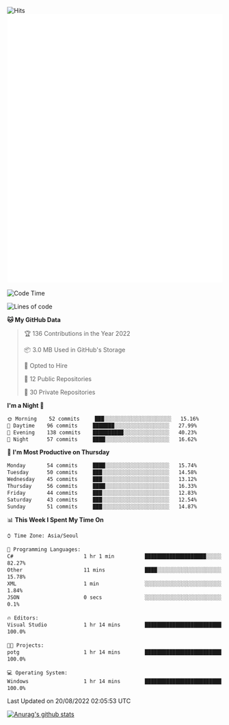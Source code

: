 ![Hits](https://hits.seeyoufarm.com/api/count/incr/badge.svg?url=https%3A%2F%2Fgithub.com%2Fkokose1234&count_bg=%2379C83D&title_bg=%23555555&icon=apple.svg&icon_color=%23E7E7E7&title=hits&edge_flat=false)
<br/>
![Metrics](https://github.com/kokose1234/kokose1234/blob/main/github-metrics.svg)

<!--START_SECTION:waka-->
![Code Time](http://img.shields.io/badge/Code%20Time-666%20hrs%206%20mins-blue)

![Lines of code](https://img.shields.io/badge/From%20Hello%20World%20I%27ve%20Written-937%20Thousand%20lines%20of%20code-blue)

**🐱 My GitHub Data** 

> 🏆 136 Contributions in the Year 2022
 > 
> 📦 3.0 MB Used in GitHub's Storage 
 > 
> 💼 Opted to Hire
 > 
> 📜 12 Public Repositories 
 > 
> 🔑 30 Private Repositories  
 > 
**I'm a Night 🦉** 

```text
🌞 Morning    52 commits     ███░░░░░░░░░░░░░░░░░░░░░░   15.16% 
🌆 Daytime    96 commits     ███████░░░░░░░░░░░░░░░░░░   27.99% 
🌃 Evening    138 commits    ██████████░░░░░░░░░░░░░░░   40.23% 
🌙 Night      57 commits     ████░░░░░░░░░░░░░░░░░░░░░   16.62%

```
📅 **I'm Most Productive on Thursday** 

```text
Monday       54 commits     ████░░░░░░░░░░░░░░░░░░░░░   15.74% 
Tuesday      50 commits     ███░░░░░░░░░░░░░░░░░░░░░░   14.58% 
Wednesday    45 commits     ███░░░░░░░░░░░░░░░░░░░░░░   13.12% 
Thursday     56 commits     ████░░░░░░░░░░░░░░░░░░░░░   16.33% 
Friday       44 commits     ███░░░░░░░░░░░░░░░░░░░░░░   12.83% 
Saturday     43 commits     ███░░░░░░░░░░░░░░░░░░░░░░   12.54% 
Sunday       51 commits     ███░░░░░░░░░░░░░░░░░░░░░░   14.87%

```


📊 **This Week I Spent My Time On** 

```text
⌚︎ Time Zone: Asia/Seoul

💬 Programming Languages: 
C#                       1 hr 1 min          ████████████████████░░░░░   82.27% 
Other                    11 mins             ████░░░░░░░░░░░░░░░░░░░░░   15.78% 
XML                      1 min               ░░░░░░░░░░░░░░░░░░░░░░░░░   1.84% 
JSON                     0 secs              ░░░░░░░░░░░░░░░░░░░░░░░░░   0.1%

🔥 Editors: 
Visual Studio            1 hr 14 mins        █████████████████████████   100.0%

🐱‍💻 Projects: 
potg                     1 hr 14 mins        █████████████████████████   100.0%

💻 Operating System: 
Windows                  1 hr 14 mins        █████████████████████████   100.0%

```


 Last Updated on 20/08/2022 02:05:53 UTC
<!--END_SECTION:waka-->

[![Anurag's github stats](https://github-readme-stats.vercel.app/api?username=kokose1234&theme=dracula)](https://github.com/anuraghazra/github-readme-stats)



	

